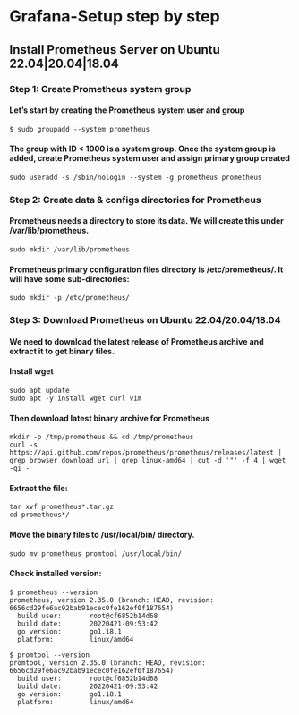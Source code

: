 # Grafana-Setup step by step

## Install Prometheus Server on Ubuntu 22.04|20.04|18.04

### Step 1: Create Prometheus system group
#### Let’s start by creating the Prometheus system user and group

```
$ sudo groupadd --system prometheus
```
#### The group with ID < 1000 is a system group. Once the system group is added, create Prometheus system user and assign primary group created
```
sudo useradd -s /sbin/nologin --system -g prometheus prometheus
```

### Step 2: Create data & configs directories for Prometheus
#### Prometheus needs a directory to store its data. We will create this under /var/lib/prometheus.
```
sudo mkdir /var/lib/prometheus
```
#### Prometheus primary configuration files directory is /etc/prometheus/. It will have some sub-directories:
```
sudo mkdir -p /etc/prometheus/
```
### Step 3: Download Prometheus on Ubuntu 22.04/20.04/18.04
#### We need to download the latest release of Prometheus archive and extract it to get binary files.
#### Install wget
```
sudo apt update
sudo apt -y install wget curl vim
```
#### Then download latest binary archive for Prometheus
```
mkdir -p /tmp/prometheus && cd /tmp/prometheus
curl -s https://api.github.com/repos/prometheus/prometheus/releases/latest | grep browser_download_url | grep linux-amd64 | cut -d '"' -f 4 | wget -qi -
```
#### Extract the file:
```
tar xvf prometheus*.tar.gz
cd prometheus*/
```
#### Move the binary files to /usr/local/bin/ directory.
```
sudo mv prometheus promtool /usr/local/bin/
```
#### Check installed version:
```
$ prometheus --version
prometheus, version 2.35.0 (branch: HEAD, revision: 6656cd29fe6ac92bab91ecec0fe162ef0f187654)
  build user:       root@cf6852b14d68
  build date:       20220421-09:53:42
  go version:       go1.18.1
  platform:         linux/amd64

$ promtool --version
promtool, version 2.35.0 (branch: HEAD, revision: 6656cd29fe6ac92bab91ecec0fe162ef0f187654)
  build user:       root@cf6852b14d68
  build date:       20220421-09:53:42
  go version:       go1.18.1
  platform:         linux/amd64
  ```
  
